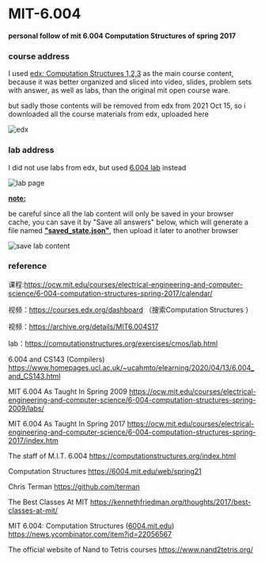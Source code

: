 # MIT-6.004
**personal follow of mit 6.004 Computation Structures of spring 2017** 



### course address 

I used [edx: Computation Structures 1,2,3](https://learning.edx.org/course/course-v1:MITx+6.004.1x_3+3T2016/home) as the main course content, because it was better organized and sliced into video, slides, problem sets with answer, as well as labs, than the original mit open course ware.



but sadly those contents will be removed from edx from 2021 Oct 15, so i downloaded all the course materials from edx, uploaded here

![edx](https://user-images.githubusercontent.com/2216435/136506611-8cd2da53-c8b0-49a6-a6dc-eb545e0b2eff.png)



### lab address

I did not use labs from edx, but used [6.004 lab](https://computationstructures.org/exercises/cmos/lab.html) instead

![lab page](https://user-images.githubusercontent.com/2216435/136508557-5ce2f7e6-bf6c-4e25-bcdb-d0739bafae49.png)



**<u>note:</u>**

be careful since all the lab content will only be saved in your browser cache, you can save it by "Save all answers" below, which will generate a file named **<u>"saved_state.json"</u>**, then upload it later to another browser

![save lab content](https://user-images.githubusercontent.com/2216435/136508804-c55ad80f-7f15-4f70-921c-711b48123122.png)



### reference

课程:https://ocw.mit.edu/courses/electrical-engineering-and-computer-science/6-004-computation-structures-spring-2017/calendar/

视频：https://courses.edx.org/dashboard （搜索Computation Structures ）

视频：https://archive.org/details/MIT6.004S17

lab：https://computationstructures.org/exercises/cmos/lab.html

6.004 and CS143 (Compilers) https://www.homepages.ucl.ac.uk/~ucahmto/elearning/2020/04/13/6.004_and_CS143.html

MIT 6.004 As Taught In Spring 2009 https://ocw.mit.edu/courses/electrical-engineering-and-computer-science/6-004-computation-structures-spring-2009/labs/

MIT 6.004 As Taught In Spring 2017 https://ocw.mit.edu/courses/electrical-engineering-and-computer-science/6-004-computation-structures-spring-2017/index.htm

The staff of M.I.T. 6.004 https://computationstructures.org/index.html

Computation Structures https://6004.mit.edu/web/spring21

Chris Terman https://github.com/terman

The Best Classes At MIT https://kennethfriedman.org/thoughts/2017/best-classes-at-mit/

MIT 6.004: Computation Structures ([6004.mit.edu](http://6004.mit.edu/)) https://news.ycombinator.com/item?id=22056567

The official website of Nand to Tetris courses https://www.nand2tetris.org/

